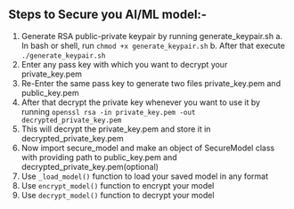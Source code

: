 ## Steps to Secure you AI/ML model:-

1. Generate RSA public-private keypair by running generate_keypair.sh
    a. In bash or shell, run ```chmod +x generate_keypair.sh```
    b. After that execute ```./generate_keypair.sh```
2. Enter any pass key with which you want to decrypt your private_key.pem
3. Re-Enter the same pass key to generate two files private_key.pem and public_key.pem
4. After that decrypt the private key whenever you want to use it by running ```openssl rsa -in private_key.pem -out decrypted_private_key.pem```
5. This will decrypt the private_key.pem and store it in decrypted_private_key.pem
6. Now import secure_model and make an object of SecureModel class with providing path to public_key.pem and decrypted_private_key.pem(optional)
7. Use ```_load_model()``` function to load your saved model in any format 
8. Use ```encrypt_model()``` function to encrypt your model
9. Use ```decrypt_model()``` function to decrypt your model


